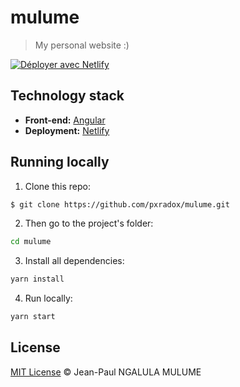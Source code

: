 # mulume

> My personal website :)

[![Déployer avec Netlify](https://www.netlify.com/img/deploy/button.svg)](https://app.netlify.com/start/deploy?repository=https://github.com/pxradox/mulume)


## Technology stack

- **Front-end:** [Angular](https://angular.io/)
- **Deployment:** [Netlify](https://www.netlify.com/)

## Running locally

1. Clone this repo:

```sh
$ git clone https://github.com/pxradox/mulume.git
```

2. Then go to the project's folder:

```sh
cd mulume
```

3. Install all dependencies:

```sh
yarn install
```

4. Run locally:

```sh
yarn start
```

## License

[MIT License](https://opensource.org/license/mit/) © Jean-Paul NGALULA MULUME
